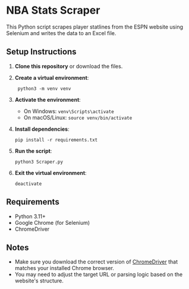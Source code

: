 # NBA Stats Scraper

This Python script scrapes player statlines from the ESPN website using Selenium and writes the data to an Excel file.

## Setup Instructions

1. **Clone this repository** or download the files.

2. **Create a virtual environment**:

    ``` python3 -m venv venv```

3. **Activate the environment**:

    - On Windows:
      ```venv\Scripts\activate```
    - On macOS/Linux:
      ```source venv/bin/activate```

4. **Install dependencies**:

    ```pip install -r requirements.txt```

5. **Run the script**:

    ```python3 Scraper.py```

6. **Exit the virtual environment**:

    ```deactivate```

## Requirements

- Python 3.11+
- Google Chrome (for Selenium)
- ChromeDriver

## Notes

- Make sure you download the correct version of [ChromeDriver](https://sites.google.com/chromium.org/driver/) that matches your installed Chrome browser.
- You may need to adjust the target URL or parsing logic based on the website's structure.
